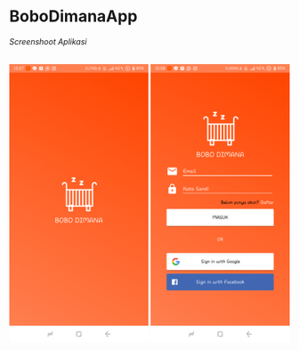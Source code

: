 # BoboDimanaApp

###### Screenshoot Aplikasi 
<img src="https://github.com/ikowirya/BoboDimanaApp/blob/master/DokumentasiBoboDimana/Screenshot_2018-12-14-13-57-33-562_com.dimana.bobo.bobodimanaapp.png" width="250">
<img src="https://github.com/ikowirya/BoboDimanaApp/blob/master/DokumentasiBoboDimana/Screenshot_2018-12-14-13-58-14-702_com.dimana.bobo.bobodimanaapp.png" width="250">


